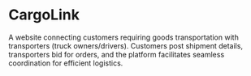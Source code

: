 # CargoLink

A website connecting customers requiring goods transportation with transporters (truck owners/drivers). Customers post shipment details, transporters bid for orders, and the platform facilitates seamless coordination for efficient logistics.